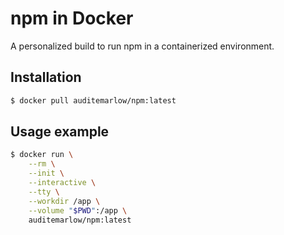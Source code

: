 npm in Docker
=============

A personalized build to run npm in a containerized environment.

Installation
------------

```sh
$ docker pull auditemarlow/npm:latest
```

Usage example
-------------
```sh
$ docker run \
    --rm \
    --init \
    --interactive \
    --tty \
    --workdir /app \
    --volume "$PWD":/app \
    auditemarlow/npm:latest
```
